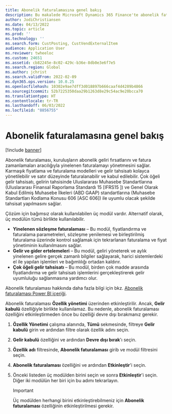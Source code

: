 ```yaml
---
title: Abonelik faturalamasına genel bakış
description: Bu makalede Microsoft Dynamics 365 Finance'te abonelik faturalaması açıklanmaktadır.
author: JodiChristiansen
ms.date: 04/13/2022
ms.topic: article
ms.prod: ''
ms.technology: ''
ms.search.form: CustPosting, CustVendExternalItem
audience: Application User
ms.reviewer: twheeloc
ms.custom: 24651
ms.assetid: cb82245e-8c02-429c-b36e-8db0e3e6f7e5
ms.search.region: Global
ms.author: jchrist
ms.search.validFrom: 2022-02-09
ms.dyn365.ops.version: 10.0.25
ms.openlocfilehash: 10302e9ae7dff3d018897b666caaf4d4289b4866
ms.sourcegitcommit: 52b7225350daa29b1263d8e29c54ac9e20bcca70
ms.translationtype: HT
ms.contentlocale: tr-TR
ms.lasthandoff: 06/03/2022
ms.locfileid: "8856755"
---
```

# <a name="subscription-billing-overview"></a>Abonelik faturalamasına genel bakış

[!include [banner](../includes/banner.md)]

Abonelik faturalaması, kuruluşların abonelik geliri fırsatlarını ve fatura zamanlamaları aracılığıyla yinelenen faturalamayı yönetmesini sağlar. Karmaşık fiyatlama ve faturalama modelleri ve gelir tahsisatı kolayca yönetilebilir ve satır düzeyinde faturalanabilir ve kabul edilebilir. Çok öğeli gelir tahsisatı, gelirin tahsisinde Uluslararası Muhasebe Standartlarına (Uluslararası Finansal Raporlama Standardı 15 \[IFRS15 \]) ve Genel Olarak Kabul Edilmiş Muhasebe İlkeleri (ABD GAAP) standartlarına (Muhasebe Standartları Kodlama Konusu 606 \[ASC 606\]) ile uyumlu olacak şekilde tahsisat yapılmasını sağlar.

Çözüm için bağımsız olarak kullanılabilen üç modül vardır. Alternatif olarak, üç modülün tümü birlikte kullanılabilir.

- **Yinelenen sözleşme faturalaması** – Bu modül, fiyatlandırma ve faturalama parametreleri, sözleşme yenilemesi ve birleştirilmiş faturalama üzerinde kontrol sağlamak için tekrarlanan faturalama ve fiyat yönetiminin kullanılmasını sağlar.
- **Gelir ve gider ertelemeleri** – Bu modül, geliri yöneterek ve aylık yinelenen gelire gerçek zamanlı bilgiler sağlayarak, harici sistemlerdeki el ile yapılan işlemleri ve bağımlılığı ortadan kaldırır.
- **Çok öğeli gelir tahsisatı** – Bu modül, birden çok madde arasında fiyatlandırma ve gelir tahsisatı işlemlerini gerçekleştirerek gelir uyumluluğu sağlanmasına yardımcı olur.

Abonelik faturalaması hakkında daha fazla bilgi için bkz. [Abonelik faturalaması Power BI içeriği](sub-bill-power-bi.md).

Abonelik faturalaması **Özellik yönetimi** üzerinden etkinleştirilir. Ancak, **Gelir kabulü** özelliğiyle birlikte kullanılamaz. Bu nedenle, abonelik faturalaması özelliğini etkinleştirmeden önce bu özelliği devre dışı bırakmanız gerekir.

1. **Özellik Yönetimi** çalışma alanında, **Tümü** sekmesinde, filtreye **Gelir kabulü** girin ve ardından filtre olarak özellik adını seçin.
2. **Gelir kabulü** özelliğini ve ardından **Devre dışı bırak**'ı seçin.
3. **Özellik adı** filtresinde, **Abonelik faturalaması** girib ve modül filtresini seçin.
4. **Abonelik faturalaması** özelliğini ve ardından **Etkinleştir**'i seçin.
5. Önceki listeden üç modülden birini seçin ve sonra **Etkinleştir**'i seçin. Diğer iki modülün her biri için bu adımı tekrarlayın.

    > [!IMPORTANT]
    > Üç modülden herhangi birini etkinleştirebilmeniz için **Abonelik faturalaması** özelliğinin etkinleştirilmesi gerekir.
